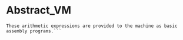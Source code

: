 # Abstract_VM

```AbstractVM is a machine that uses a stack to compute simple arithmetic expressions.
These arithmetic expressions are provided to the machine as basic assembly programs.```
